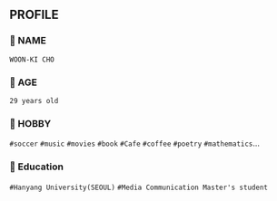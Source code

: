 ## PROFILE

### 💬 NAME
`WOON-KI CHO`


### 💬 AGE
`29 years old`


### 💬 HOBBY
`#soccer` `#music` `#movies` `#book` `#Cafe` `#coffee` `#poetry` `#mathematics`...


### 💬 Education
`#Hanyang University(SEOUL)` 
`#Media Communication Master's student`



